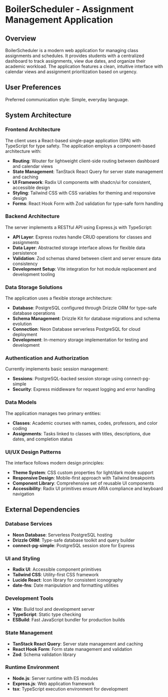 # BoilerScheduler - Assignment Management Application

## Overview

BoilerScheduler is a modern web application for managing class assignments and schedules. It provides students with a centralized dashboard to track assignments, view due dates, and organize their academic workload. The application features a clean, intuitive interface with calendar views and assignment prioritization based on urgency.

## User Preferences

Preferred communication style: Simple, everyday language.

## System Architecture

### Frontend Architecture
The client uses a React-based single-page application (SPA) with TypeScript for type safety. The application employs a component-based architecture with:

- **Routing**: Wouter for lightweight client-side routing between dashboard and calendar views
- **State Management**: TanStack React Query for server state management and caching
- **UI Framework**: Radix UI components with shadcn/ui for consistent, accessible design
- **Styling**: Tailwind CSS with CSS variables for theming and responsive design
- **Forms**: React Hook Form with Zod validation for type-safe form handling

### Backend Architecture
The server implements a RESTful API using Express.js with TypeScript:

- **API Layer**: Express routes handle CRUD operations for classes and assignments
- **Data Layer**: Abstracted storage interface allows for flexible data persistence
- **Validation**: Zod schemas shared between client and server ensure data consistency
- **Development Setup**: Vite integration for hot module replacement and development tooling

### Data Storage Solutions
The application uses a flexible storage architecture:

- **Database**: PostgreSQL configured through Drizzle ORM for type-safe database operations
- **Schema Management**: Drizzle Kit for database migrations and schema evolution
- **Connection**: Neon Database serverless PostgreSQL for cloud deployment
- **Development**: In-memory storage implementation for testing and development

### Authentication and Authorization
Currently implements basic session management:

- **Sessions**: PostgreSQL-backed session storage using connect-pg-simple
- **Security**: Express middleware for request logging and error handling

### Data Models
The application manages two primary entities:

- **Classes**: Academic courses with names, codes, professors, and color coding
- **Assignments**: Tasks linked to classes with titles, descriptions, due dates, and completion status

### UI/UX Design Patterns
The interface follows modern design principles:

- **Theme System**: CSS custom properties for light/dark mode support
- **Responsive Design**: Mobile-first approach with Tailwind breakpoints
- **Component Library**: Comprehensive set of reusable UI components
- **Accessibility**: Radix UI primitives ensure ARIA compliance and keyboard navigation

## External Dependencies

### Database Services
- **Neon Database**: Serverless PostgreSQL hosting
- **Drizzle ORM**: Type-safe database toolkit and query builder
- **connect-pg-simple**: PostgreSQL session store for Express

### UI and Styling
- **Radix UI**: Accessible component primitives
- **Tailwind CSS**: Utility-first CSS framework
- **Lucide React**: Icon library for consistent iconography
- **date-fns**: Date manipulation and formatting utilities

### Development Tools
- **Vite**: Build tool and development server
- **TypeScript**: Static type checking
- **ESBuild**: Fast JavaScript bundler for production builds

### State Management
- **TanStack React Query**: Server state management and caching
- **React Hook Form**: Form state management and validation
- **Zod**: Schema validation library

### Runtime Environment
- **Node.js**: Server runtime with ES modules
- **Express.js**: Web application framework
- **tsx**: TypeScript execution environment for development